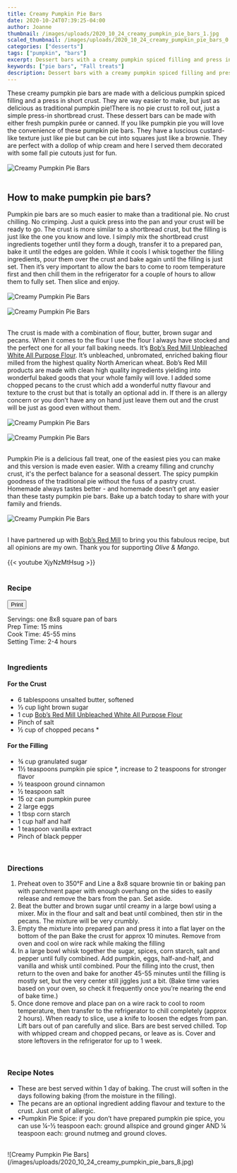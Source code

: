 ```yaml
---
title: Creamy Pumpkin Pie Bars
date: 2020-10-24T07:39:25-04:00
author: Joanne
thumbnail: /images/uploads/2020_10_24_creamy_pumpkin_pie_bars_1.jpg
scaled_thumbnail: /images/uploads/2020_10_24_creamy_pumpkin_pie_bars_0.jpg
categories: ["desserts"]
tags: ["pumpkin", "bars"]
excerpt: Dessert bars with a creamy pumpkin spiced filling and press in crust
keywords: ["pie bars", "Fall treats"]
description: Dessert bars with a creamy pumpkin spiced filling and press in crust
---
```

<span class="blog-text">

These creamy pumpkin pie bars are made with a delicious pumpkin spiced filling and a press in short crust.  They are way easier to make, but just as delicious as traditional pumpkin pie!There is no pie crust to roll out, just a simple press-in shortbread crust.  These dessert bars can be made with either fresh pumpkin purée or canned. If you like pumpkin pie you will love the convenience of these pumpkin pie bars. They have a luscious custard-like texture just like pie but can be cut into squares just like a brownie. They are perfect with a dollop of whip cream and here I served them decorated with some fall pie cutouts just for fun. 
</br>
</br>
![Creamy Pumpkin Pie Bars](/images/uploads/2020_10_24_creamy_pumpkin_pie_bars_2.jpg)
</br>
</br>

## How to make pumpkin pie bars?

Pumpkin pie bars are  so much easier to make than a traditional pie. No crust chilling. No crimping. Just a quick press into the pan and your crust will be ready to go. The crust is more similar to a shortbread crust, but the filling is just like the one you know and love. I simply mix the shortbread crust ingredients together until they form a dough, transfer it to a prepared pan, bake it until the edges are golden. While it cools I whisk together the filling ingredients, pour them over the crust and bake again until the filling is just set. Then it’s very important to allow the bars to come to room temperature first and then chill them in the refrigerator for a couple of hours to allow them to fully set. Then slice and enjoy. 
</br>
</br>
![Creamy Pumpkin Pie Bars](/images/uploads/2020_10_24_creamy_pumpkin_pie_bars_3.jpg)
</br>
</br>
![Creamy Pumpkin Pie Bars](/images/uploads/2020_10_24_creamy_pumpkin_pie_bars_4.jpg)
</br>
</br>

The crust is made with a combination of flour, butter, brown sugar and pecans.  When it comes to the flour I use the flour I always have stocked and the perfect one for all your fall baking needs. It’s <span class="highlight"><a rel="nofollow" href="https://www.bobsredmill.com/unbleached-all-purpose-white-flour.html">Bob’s Red Mill Unbleached White All Purpose Flour</a></span>. It’s unbleached, unbromated, enriched baking flour milled from the highest quality North American wheat. Bob’s Red Mill products are made with clean high quality ingredients yielding into wonderful baked goods that your whole family will love. I added some chopped pecans to the crust which add a wonderful nutty flavour and texture to the crust but that is totally an optional add in. If there is an allergy concern or you don’t have any on hand just leave them out and the crust will be just as good even without them. 
</br>
</br>
![Creamy Pumpkin Pie Bars](/images/uploads/2020_10_24_creamy_pumpkin_pie_bars_5.jpg)
</br>
</br>
![Creamy Pumpkin Pie Bars](/images/uploads/2020_10_24_creamy_pumpkin_pie_bars_6.jpg)
</br>
</br>

Pumpkin Pie is a delicious fall treat, one of the easiest pies you can make and this version is made even easier. With a creamy filling and crunchy crust, it's the perfect balance for a seasonal dessert. The spicy pumpkin goodness of the traditional pie without the fuss of a pastry crust. Homemade always tastes better - and homemade doesn’t get any easier than these tasty pumpkin pie bars. Bake up a batch today to share with your family and friends.
</br>
</br>
![Creamy Pumpkin Pie Bars](/images/uploads/2020_10_24_creamy_pumpkin_pie_bars_7.jpg)
</br>
</br>

I have partnered up with <span class="highlight"><a rel="nofollow" href="https://www.bobsredmill.com/?utm_source=TheOliveAndMango&utm_medium=influencer&utm_campaign=bobsredmill">Bob’s Red Mill</a></span> to bring you this fabulous recipe, but all opinions are my own. Thank you for supporting _Olive & Mango_.
</br>
</br>
{{< youtube XjyNzMtHsug >}}
</br>
</br>
</span>

### Recipe
<div print_button><form>
<input type="button" value="Print" class="btn__print" onClick="window.print()">
</form></div>

<div>Servings: <span itemprop="recipeYield">one 8x8 square pan of bars</div>
<div>Prep Time: <meta itemprop="prepTime" content="PT15M">15 mins</div>
<div>Cook Time: <meta itemprop="cookTime" content="PT55M">45-55 mins</div>
<div>Setting Time: 2-4 hours</div>
</br>

### Ingredients

#### For the Crust

* <span itemprop="recipeIngredient">6 tablespoons unsalted butter, softened </span>
* <span itemprop="recipeIngredient">⅓ cup light brown sugar </span>
* <span itemprop="recipeIngredient">1 cup <span class="highlight"><a rel="nofollow" href="https://www.bobsredmill.com/unbleached-all-purpose-white-flour.html">Bob’s Red Mill Unbleached White All Purpose Flour</a></span>  </span>
* <span itemprop="recipeIngredient">Pinch of salt</span>
* <span itemprop="recipeIngredient">½ cup of chopped pecans &ast;</span>

#### For the Filling

* <span itemprop="recipeIngredient">¾ cup granulated sugar </span>
* <span itemprop="recipeIngredient">1½ teaspoons pumpkin pie spice &ast;, increase to 2 teaspoons for stronger flavor </span>
* <span itemprop="recipeIngredient">½ teaspoon ground cinnamon </span>
* <span itemprop="recipeIngredient">½ teaspoon salt </span>
* <span itemprop="recipeIngredient">15 oz can pumpkin puree </span>
* <span itemprop="recipeIngredient">2 large eggs </span>
* <span itemprop="recipeIngredient">1 tbsp corn starch  </span>
* <span itemprop="recipeIngredient">1 cup half and half  </span>
* <span itemprop="recipeIngredient">1 teaspoon vanilla extract</span>
* <span itemprop="recipeIngredient">Pinch of black pepper</span>
</br>

### Directions 

1. Preheat oven to 350°F and Line a 8x8 square brownie tin or baking pan with parchment paper with enough overhang on the sides to easily release and remove the bars from the pan. Set aside.
1. Beat the butter and brown sugar until creamy in a large bowl using a mixer.  Mix in the flour and salt and beat until combined, then stir in the pecans. The mixture will be very crumbly.
1. Empty the mixture into prepared pan and press it into a flat layer on the bottom of the pan Bake the crust for approx 10 minutes. Remove from oven and cool on wire rack while making the filling 
1. In a large bowl whisk together the sugar, spices, corn starch, salt and pepper until fully combined. Add pumpkin, eggs, half-and-half, and vanilla and whisk until combined. Pour the filling into the crust, then return to the oven and bake for another 45-55 minutes until the filling is mostly set, but the very center still jiggles just a bit. (Bake time varies based on your oven, so check it frequently once you’re nearing the end of bake time.) 
1. Once done remove and place pan on a wire rack to cool to room temperature, then transfer to the refrigerator to chill completely (approx 2 hours). When ready to slice, use a knife to loosen the edges from pan.  Lift bars out of pan carefully and slice. Bars are best served chilled. Top with whipped cream and chopped pecans, or leave as is. Cover and store leftovers in the refrigerator for up to 1 week.
</br>

### Recipe Notes

* These are best served within 1 day of baking. The crust will soften in the days following baking (from the moisture in the filling).
* The pecans are an optional ingredient adding flavour and texture to the crust. Just omit of allergic. 
* •Pumpkin Pie Spice: if you don’t have prepared pumpkin pie spice, you can use &frac14;-½ teaspoon each: ground allspice and ground ginger AND &frac14; teaspoon each: ground nutmeg and ground cloves.

</br>
![Creamy Pumpkin Pie Bars](/images/uploads/2020_10_24_creamy_pumpkin_pie_bars_8.jpg)